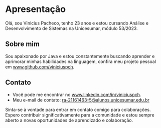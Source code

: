 # Apresentação

Olá, sou Vinicius Pacheco, tenho 23 anos e estou cursando Análise e Desenvolvimento de Sistemas na Unicesumar, módulo 53/2023. 

## Sobre mim

Sou apaixonado por Java e estou constantemente buscando aprender e aprimorar minhas habilidades na linguagem, confira meu projeto pessoal em www.github.com/viniciuspch.

## Contato

- Você pode me encontrar no www.linkedin.com/in/viniciuspch.
- Meu e-mail de contato: ra-21161463-5@alunos.unicesumar.edu.br

Sinta-se à vontade para entrar em contato comigo para colaborações. Espero contribuir significativamente para a comunidade e estou sempre aberto a novas oportunidades de aprendizado e colaboração.
